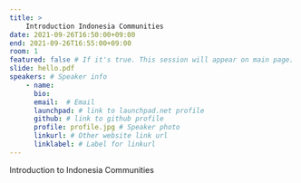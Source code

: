 ```yaml
---
title: >
    Introduction Indonesia Communities 
date: 2021-09-26T16:50:00+09:00
end: 2021-09-26T16:55:00+09:00
room: 1
featured: false # If it's true. This session will appear on main page.
slide: hello.pdf
speakers: # Speaker info
    - name: 
      bio: 
      email:  # Email
      launchpad: # link to launchpad.net profile
      github: # link to github profile
      profile: profile.jpg # Speaker photo
      linkurl: # Other website link url
      linklabel: # Label for linkurl
---
```

Introduction to Indonesia Communities


